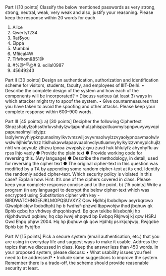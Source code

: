 Part I [10 points]
Classify the below mentioned passwords as very strong, strong, neutral, weak, very weak and also, justify your reasoning. Please keep the response within 20 words for each.
1. Alice
2. Qwerty1234
3. Rat$you
4. Elppa
5. Mumbai
6. Mfiical4W
7. Tif#hom&851@
8. #$\%@$^$^@$@# 9. ecila!0987
10. 45649243

Part II [30 points]
Design an authentication, authorization and identification scheme for visitors, students, faculty, and employees of IIIT-Delhi.
• Describe the complete design of the system and how each of the components will be incorporated?
• Discuss various (at least 3) ways in which attacker might try to spoof the system.
• Give countermeasures that you have taken to avoid the spoofing and other attacks.
Please keep your complete response within 600–900 words.

Part III [45 points]:
a) [30 points] Decipher the following Ciphertext Slnpzshabylzohssthrluvshdylzwljapunhulzahispzotluavmylspnpvuvywyvopipapunaolmylllelyjpz laolylvmvyhiypknpunaolmyllkvtvmzwlljovyvmaolwylzzvyaolypnoavmaolwlvwslwlhjlhisfavhzz ltislhukavwlapapvuaolnvclyutluamvyhylkylzzvmnyplchujlz nhtl vm aoyvulz zlhzvu lpnoa zwvpslyz qvu zuvd huk khlulyfz ahynhyflu av rpss lhjo vaoly
● Provide the plain text
● Provide working code for reversing this. (Any language)
● Describe the methodology, in detail, used for reversing the cipher text
● The original cipher-text in this question was modified by a TA by appending some
random cipher-text at its end. Identify the randomly added cipher-text. Which
security policy is violated in this case? Explain how. Hint: It’s one of the ciphers covered in class.
Please keep your complete response concise and to the point.
b) [15 points] Write a program (in any language) to decrypt the below cipher-text which was encrypted using Substitution cipher with key - BIRDWATCHNGEFJKLMOPQSUVXYZ
Qcw Hjdhbj lbobdhpw aeyrbqrcwo (Qwolphlckjw lbobdhph) hp b fwdhsf-phzwd lbppwohjw ihod jbqhuw qk Bphb qcbq hp vhdwey dhpqohisqwd. Bp qcw tekibe lklsebqhkj hp rkjphdwowd pqbiew, hq cbp iwwj ehpqwd bp Ewbpq Rkjrwoj kj qcw HSRJ Owd Ehpq phjrw 2004. Hq hp jbqhuw qk qcw Hjdhbj psirkjqhjwjq, Rwjqobe Bphb bjd Fybjfbo

Part IV [15 points]
Pick a secure system (email authentication, etc.) that you are using in everyday life and suggest ways to make it usable. Address the topics that we discussed in class. Keep the answer less than 450 words. In your proposed system, please discuss:
• What usability issues you feel need to be addressed?
• Include some suggestions to improve the system.
Remember there is a trade-off, the scheme should provide reasonable security at least.
